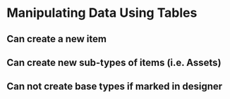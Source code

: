 # Manipulating Data Using Tables
## Can create a new item
## Can create new sub-types of items (i.e. Assets)
## Can not create base types if marked in designer